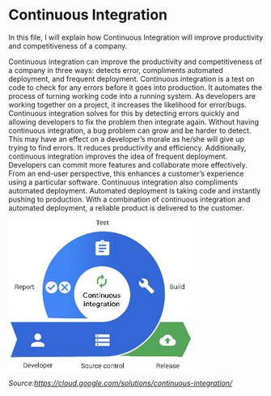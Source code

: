 # Continuous Integration

In this file, I will explain how Continuous Integration will improve productivity and competitiveness of a company.

Continuous integration can improve the productivity and competitiveness of a company in three ways: detects error, compliments automated deployment, and frequent deployment. Continuous integration is a test on code to check for any errors before it goes into production. It automates the process of turning working code into a running system. As developers are working together on a project, it increases the likelihood for error/bugs. Continuous integration solves for this by detecting errors quickly and allowing developers to fix the problem then integrate again. Without having continuous integration, a bug problem can grow and be harder to detect. This may have an effect on a developer’s morale as he/she will give up trying to find errors. It reduces productivity and efficiency. Additionally, continuous integration improves the idea of frequent deployment. Developers can commit more features and collaborate more effectively. From an end-user perspective, this enhances a customer’s experience using a particular software. Continuous integration also compliments automated deployment. Automated deployment is taking code and instantly pushing to production. With a combination of continuous integration and automated deployment, a reliable product is delivered to the customer.

![Continuous Integration](/images/images/ci.png)

*Source:https://cloud.google.com/solutions/continuous-integration/*


